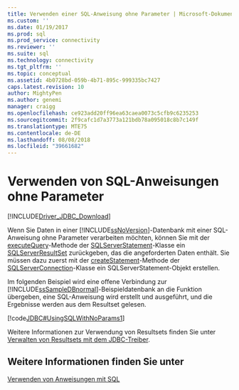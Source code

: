 ```yaml
---
title: Verwenden einer SQL-Anweisung ohne Parameter | Microsoft-Dokumentation
ms.custom: ''
ms.date: 01/19/2017
ms.prod: sql
ms.prod_service: connectivity
ms.reviewer: ''
ms.suite: sql
ms.technology: connectivity
ms.tgt_pltfrm: ''
ms.topic: conceptual
ms.assetid: 4b0728bd-059b-4b71-895c-999335bc7427
caps.latest.revision: 10
author: MightyPen
ms.author: genemi
manager: craigg
ms.openlocfilehash: ce923add20ff96ea63caea0073c5cfb9c6235253
ms.sourcegitcommit: 2f9cafc1d7a3773a121bdb78a095018c8b7c149f
ms.translationtype: MTE75
ms.contentlocale: de-DE
ms.lasthandoff: 08/08/2018
ms.locfileid: "39661682"
---
```

# <a name="using-an-sql-statement-with-no-parameters"></a>Verwenden von SQL-Anweisungen ohne Parameter

[!INCLUDE[Driver_JDBC_Download](../../includes/driver_jdbc_download.md)]

Wenn Sie Daten in einer [!INCLUDE[ssNoVersion](../../includes/ssnoversion_md.md)]-Datenbank mit einer SQL-Anweisung ohne Parameter verarbeiten möchten, können Sie mit der [executeQuery](../../connect/jdbc/reference/executequery-method-sqlserverstatement.md)-Methode der [SQLServerStatement](../../connect/jdbc/reference/sqlserverstatement-class.md)-Klasse ein [SQLServerResultSet](../../connect/jdbc/reference/sqlserverresultset-class.md) zurückgeben, das die angeforderten Daten enthält. Sie müssen dazu zuerst mit der [createStatement](../../connect/jdbc/reference/createstatement-method-sqlserverconnection.md)-Methode der [SQLServerConnection](../../connect/jdbc/reference/sqlserverconnection-class.md)-Klasse ein SQLServerStatement-Objekt erstellen.

Im folgenden Beispiel wird eine offene Verbindung zur [!INCLUDE[ssSampleDBnormal](../../includes/sssampledbnormal_md.md)]-Beispieldatenbank an die Funktion übergeben, eine SQL-Anweisung wird erstellt und ausgeführt, und die Ergebnisse werden aus dem Resultset gelesen.

[!code[JDBC#UsingSQLWithNoParams1](../../connect/jdbc/codesnippet/Java/using-an-sql-statement-w_0_1.java)]

Weitere Informationen zur Verwendung von Resultsets finden Sie unter [Verwalten von Resultsets mit dem JDBC-Treiber](../../connect/jdbc/managing-result-sets-with-the-jdbc-driver.md).

## <a name="see-also"></a>Weitere Informationen finden Sie unter

[Verwenden von Anweisungen mit SQL](../../connect/jdbc/using-statements-with-sql.md)
